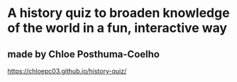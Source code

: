 # A history quiz to broaden knowledge of the world in a fun, interactive way

## made by Chloe Posthuma-Coelho

https://chloepc03.github.io/history-quiz/


